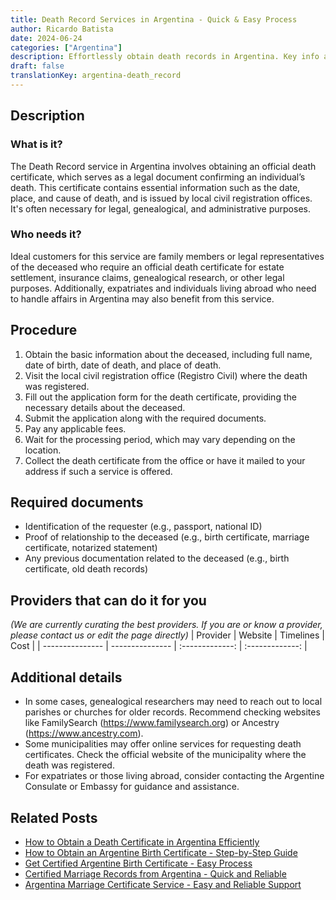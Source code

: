 ```yaml
---
title: Death Record Services in Argentina - Quick & Easy Process
author: Ricardo Batista
date: 2024-06-24
categories: ["Argentina"]
description: Effortlessly obtain death records in Argentina. Key info and steps to easily access official death certificates.
draft: false
translationKey: argentina-death_record
---
```


## Description
### What is it?
The Death Record service in Argentina involves obtaining an official death certificate, which serves as a legal document confirming an individual’s death. This certificate contains essential information such as the date, place, and cause of death, and is issued by local civil registration offices. It's often necessary for legal, genealogical, and administrative purposes.

### Who needs it?
Ideal customers for this service are family members or legal representatives of the deceased who require an official death certificate for estate settlement, insurance claims, genealogical research, or other legal purposes. Additionally, expatriates and individuals living abroad who need to handle affairs in Argentina may also benefit from this service.

## Procedure

1. Obtain the basic information about the deceased, including full name, date of birth, date of death, and place of death.
2. Visit the local civil registration office (Registro Civil) where the death was registered.
3. Fill out the application form for the death certificate, providing the necessary details about the deceased.
4. Submit the application along with the required documents.
5. Pay any applicable fees.
6. Wait for the processing period, which may vary depending on the location.
7. Collect the death certificate from the office or have it mailed to your address if such a service is offered.


## Required documents

- Identification of the requester (e.g., passport, national ID)
- Proof of relationship to the deceased (e.g., birth certificate, marriage certificate, notarized statement)
- Any previous documentation related to the deceased (e.g., birth certificate, old death records)


## Providers that can do it for you
_(We are currently curating the best providers. If you are or know a provider, please contact us or edit the page directly)_
| Provider        |     Website     |     Timelines    |       Cost      |
| --------------- | --------------- |  :-------------: | :-------------: |

## Additional details

- In some cases, genealogical researchers may need to reach out to local parishes or churches for older records. Recommend checking websites like FamilySearch (https://www.familysearch.org) or Ancestry (https://www.ancestry.com).
- Some municipalities may offer online services for requesting death certificates. Check the official website of the municipality where the death was registered.
- For expatriates or those living abroad, consider contacting the Argentine Consulate or Embassy for guidance and assistance.

## Related Posts

- [How to Obtain a Death Certificate in Argentina Efficiently](https://tramitit.com/guides/argentina/death_certificate/)
- [How to Obtain an Argentine Birth Certificate - Step-by-Step Guide](https://tramitit.com/guides/argentina/birth_record/)
- [Get Certified Argentine Birth Certificate - Easy Process](https://tramitit.com/guides/argentina/birth_certificate/)
- [Certified Marriage Records from Argentina - Quick and Reliable](https://tramitit.com/guides/argentina/marriage_record/)
- [Argentina Marriage Certificate Service - Easy and Reliable Support](https://tramitit.com/guides/argentina/marriage_certificate/)